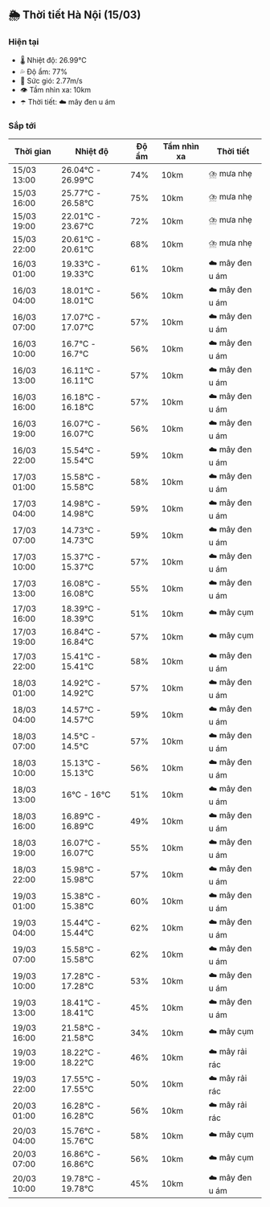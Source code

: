 ## 🌦️ Thời tiết Hà Nội (15/03)

### Hiện tại

- 🌡️ Nhiệt độ: 26.99℃
- 💦 Độ ẩm: 77%
- 💨 Sức gió: 2.77m/s
- 👁️ Tầm nhìn xa: 10km
- ☂️ Thời tiết: ☁️ mây đen u ám

### Sắp tới

| Thời gian | Nhiệt độ | Độ ẩm | Tầm nhìn xa | Thời tiết |
| --- | --- | --- | --- | --- |
| 15/03 13:00 | 26.04℃ - 26.99℃ | 74% | 10km | ⛈️ mưa nhẹ |
| 15/03 16:00 | 25.77℃ - 26.58℃ | 75% | 10km | ⛈️ mưa nhẹ |
| 15/03 19:00 | 22.01℃ - 23.67℃ | 72% | 10km | ⛈️ mưa nhẹ |
| 15/03 22:00 | 20.61℃ - 20.61℃ | 68% | 10km | ⛈️ mưa nhẹ |
| 16/03 01:00 | 19.33℃ - 19.33℃ | 61% | 10km | ☁️ mây đen u ám |
| 16/03 04:00 | 18.01℃ - 18.01℃ | 56% | 10km | ☁️ mây đen u ám |
| 16/03 07:00 | 17.07℃ - 17.07℃ | 57% | 10km | ☁️ mây đen u ám |
| 16/03 10:00 | 16.7℃ - 16.7℃ | 56% | 10km | ☁️ mây đen u ám |
| 16/03 13:00 | 16.11℃ - 16.11℃ | 57% | 10km | ☁️ mây đen u ám |
| 16/03 16:00 | 16.18℃ - 16.18℃ | 57% | 10km | ☁️ mây đen u ám |
| 16/03 19:00 | 16.07℃ - 16.07℃ | 56% | 10km | ☁️ mây đen u ám |
| 16/03 22:00 | 15.54℃ - 15.54℃ | 59% | 10km | ☁️ mây đen u ám |
| 17/03 01:00 | 15.58℃ - 15.58℃ | 58% | 10km | ☁️ mây đen u ám |
| 17/03 04:00 | 14.98℃ - 14.98℃ | 59% | 10km | ☁️ mây đen u ám |
| 17/03 07:00 | 14.73℃ - 14.73℃ | 59% | 10km | ☁️ mây đen u ám |
| 17/03 10:00 | 15.37℃ - 15.37℃ | 57% | 10km | ☁️ mây đen u ám |
| 17/03 13:00 | 16.08℃ - 16.08℃ | 55% | 10km | ☁️ mây đen u ám |
| 17/03 16:00 | 18.39℃ - 18.39℃ | 51% | 10km | ☁️ mây cụm |
| 17/03 19:00 | 16.84℃ - 16.84℃ | 57% | 10km | ☁️ mây cụm |
| 17/03 22:00 | 15.41℃ - 15.41℃ | 58% | 10km | ☁️ mây đen u ám |
| 18/03 01:00 | 14.92℃ - 14.92℃ | 57% | 10km | ☁️ mây đen u ám |
| 18/03 04:00 | 14.57℃ - 14.57℃ | 59% | 10km | ☁️ mây đen u ám |
| 18/03 07:00 | 14.5℃ - 14.5℃ | 57% | 10km | ☁️ mây đen u ám |
| 18/03 10:00 | 15.13℃ - 15.13℃ | 56% | 10km | ☁️ mây đen u ám |
| 18/03 13:00 | 16℃ - 16℃ | 51% | 10km | ☁️ mây đen u ám |
| 18/03 16:00 | 16.89℃ - 16.89℃ | 49% | 10km | ☁️ mây đen u ám |
| 18/03 19:00 | 16.07℃ - 16.07℃ | 55% | 10km | ☁️ mây đen u ám |
| 18/03 22:00 | 15.98℃ - 15.98℃ | 57% | 10km | ☁️ mây đen u ám |
| 19/03 01:00 | 15.38℃ - 15.38℃ | 60% | 10km | ☁️ mây đen u ám |
| 19/03 04:00 | 15.44℃ - 15.44℃ | 62% | 10km | ☁️ mây đen u ám |
| 19/03 07:00 | 15.58℃ - 15.58℃ | 62% | 10km | ☁️ mây đen u ám |
| 19/03 10:00 | 17.28℃ - 17.28℃ | 53% | 10km | ☁️ mây đen u ám |
| 19/03 13:00 | 18.41℃ - 18.41℃ | 45% | 10km | ☁️ mây đen u ám |
| 19/03 16:00 | 21.58℃ - 21.58℃ | 34% | 10km | ☁️ mây cụm |
| 19/03 19:00 | 18.22℃ - 18.22℃ | 46% | 10km | ☁️ mây rải rác |
| 19/03 22:00 | 17.55℃ - 17.55℃ | 50% | 10km | ☁️ mây rải rác |
| 20/03 01:00 | 16.28℃ - 16.28℃ | 56% | 10km | ☁️ mây rải rác |
| 20/03 04:00 | 15.76℃ - 15.76℃ | 58% | 10km | ☁️ mây cụm |
| 20/03 07:00 | 16.86℃ - 16.86℃ | 56% | 10km | ☁️ mây cụm |
| 20/03 10:00 | 19.78℃ - 19.78℃ | 45% | 10km | ☁️ mây đen u ám |
